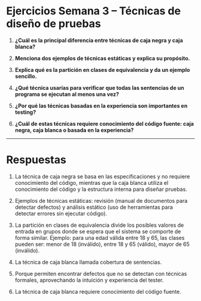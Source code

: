 # Ejercicios Semana 3 – Técnicas de diseño de pruebas

1. **¿Cuál es la principal diferencia entre técnicas de caja negra y caja blanca?**

2. **Menciona dos ejemplos de técnicas estáticas y explica su propósito.**

3. **Explica qué es la partición en clases de equivalencia y da un ejemplo sencillo.**

4. **¿Qué técnica usarías para verificar que todas las sentencias de un programa se ejecutan al menos una vez?**

5. **¿Por qué las técnicas basadas en la experiencia son importantes en testing?**

6. **¿Cuál de estas técnicas requiere conocimiento del código fuente: caja negra, caja blanca o basada en la experiencia?**

---

# Respuestas

1. La técnica de caja negra se basa en las especificaciones y no requiere conocimiento del código, mientras que la caja blanca utiliza el conocimiento del código y la estructura interna para diseñar pruebas.

2. Ejemplos de técnicas estáticas: revisión (manual de documentos para detectar defectos) y análisis estático (uso de herramientas para detectar errores sin ejecutar código).

3. La partición en clases de equivalencia divide los posibles valores de entrada en grupos donde se espera que el sistema se comporte de forma similar. Ejemplo: para una edad válida entre 18 y 65, las clases pueden ser: menor de 18 (inválido), entre 18 y 65 (válido), mayor de 65 (inválido).

4. La técnica de caja blanca llamada cobertura de sentencias.

5. Porque permiten encontrar defectos que no se detectan con técnicas formales, aprovechando la intuición y experiencia del tester.

6. La técnica de caja blanca requiere conocimiento del código fuente.
